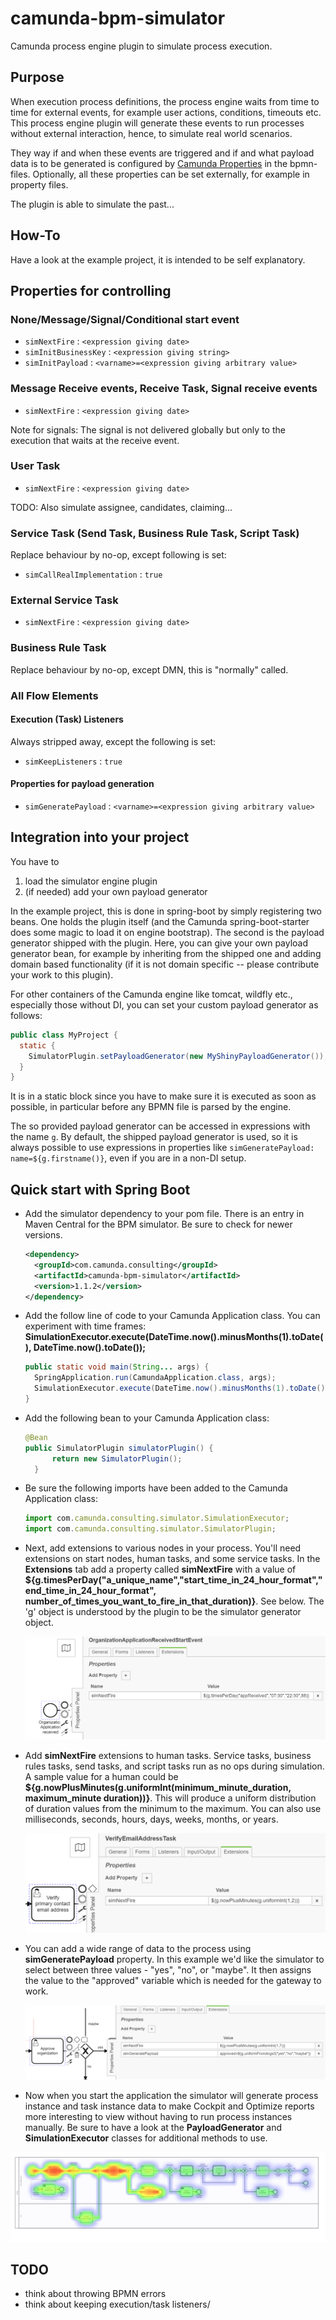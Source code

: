 # camunda-bpm-simulator

Camunda process engine plugin to simulate process execution.

## Purpose

When execution process definitions, the process engine waits from time to time for external events, for example user actions, conditions, timeouts etc.
This process engine plugin will generate these events to run processes without external interaction, hence, to simulate real world scenarios.

They way if and when these events are triggered and if and what payload data is to be generated is configured by [Camunda Properties](https://docs.camunda.org/manual/7.9/reference/bpmn20/custom-extensions/extension-elements/#properties) in the bpmn-files.
Optionally, all these properties can be set externally, for example in property files.

The plugin is able to simulate the past...

## How-To

Have a look at the example project, it is intended to be self explanatory.

## Properties for controlling

### None/Message/Signal/Conditional start event

* `simNextFire` : `<expression giving date>`
* `simInitBusinessKey` : `<expression giving string>`
* `simInitPayload` : `<varname>=<expression giving arbitrary value>`

### Message Receive events, Receive Task, Signal receive events

* `simNextFire` : `<expression giving date>`

Note for signals: The signal is not delivered globally but only to the execution that waits at the receive event.

### User Task

* `simNextFire` : `<expression giving date>`

TODO: Also simulate assignee, candidates, claiming...

### Service Task (Send Task, Business Rule Task, Script Task)

Replace behaviour by no-op, except following is set:

* `simCallRealImplementation` : `true`

### External Service Task

* `simNextFire` : `<expression giving date>`

### Business Rule Task

Replace behaviour by no-op, except DMN, this is "normally" called.

### All Flow Elements

#### Execution (Task) Listeners

Always stripped away, except the following is set:

* `simKeepListeners` : `true`

#### Properties for payload generation

* `simGeneratePayload` : `<varname>=<expression giving arbitrary value>`

## Integration into your project

You have to

1. load the simulator engine plugin
1. (if needed) add your own payload generator

In the example project, this is done in spring-boot by simply registering two beans.
One holds the plugin itself (and the Camunda spring-boot-starter does some magic to load it on engine bootstrap).
The second is the payload generator shipped with the plugin.
Here, you can give your own payload generator bean, for example by inheriting from the shipped one and adding domain based functionality (if it is not domain specific -- please contribute your work to this plugin).

For other containers of the Camunda engine like tomcat, wildfly etc., especially those without DI, you can set your custom payload generator as follows:

```java
public class MyProject {
  static {
    SimulatorPlugin.setPayloadGenerator(new MyShinyPayloadGenerator());
  }
}
```

It is in a static block since you have to make sure it is executed as soon as possible, in particular before any BPMN file is parsed by the engine.

The so provided payload generator can be accessed in expressions with the name ```g```.
By default, the shipped payload generator is used, so it is always possible to use expressions in properties like ```simGeneratePayload: name=${g.firstname()}```, even if you are in a non-DI setup.


## Quick start with Spring Boot

- Add the simulator dependency to your pom file. There is an entry in Maven Central for the BPM simulator. Be sure to check for newer versions.

  ```xml
  <dependency>
    <groupId>com.camunda.consulting</groupId>
    <artifactId>camunda-bpm-simulator</artifactId>
    <version>1.1.2</version>
  </dependency>
  ```

- Add the follow line of code to your Camunda Application class. You can experiment with time frames: **SimulationExecutor.execute(DateTime.now().minusMonths(1).toDate(), DateTime.now().toDate());**

  ```java
  public static void main(String... args) {
    SpringApplication.run(CamundaApplication.class, args);
    SimulationExecutor.execute(DateTime.now().minusMonths(1).toDate(), DateTime.now().toDate());
  }
  ```

- Add the following bean to your Camunda Application class:

  ```java
  @Bean
  public SimulatorPlugin simulatorPlugin() {
        return new SimulatorPlugin();
    }
  ```

- Be sure the following imports have been added to the Camunda Application class:

  ```javascript
  import com.camunda.consulting.simulator.SimulationExecutor;
  import com.camunda.consulting.simulator.SimulatorPlugin;
  ```

- Next, add extensions to various nodes in your process. You'll need extensions on start nodes, human tasks, and some service tasks. In the **Extensions** tab add a property called **simNextFire** with a value of  **${g.timesPerDay("a_unique_name","start_time_in_24_hour_format","end_time_in_24_hour_format", number_of_times_you_want_to_fire_in_that_duration)}**. See below. The 'g' object is understood by the plugin to be the simulator generator object.

  ![](images/startSim.PNG)

  

- Add **simNextFire** extensions to human tasks. Service tasks, business rules tasks, send tasks, and script tasks run as no ops during simulation. A sample value for a human could be **${g.nowPlusMinutes(g.uniformInt(minimum_minute_duration, maximum_minute duration))}**. This will produce a uniform distribution of duration values from the minimum to the maximum. You can also use milliseconds, seconds, hours, days, weeks, months, or years.

  ![](images/htSimFire.PNG)

- You can add a wide range of data to the process using **simGeneratePayload** property. In this example we'd like the simulator to select between three values - "yes", "no", or "maybe". It then assigns the value to the "approved" variable which is needed for the gateway to work.

  ![](images/dataSim.png)

- Now when you start the application the simulator will generate process instance and task instance data to make Cockpit and Optimize reports more interesting to view without having to run process instances manually. Be sure to have a look at the **PayloadGenerator** and **SimulationExecutor** classes for additional methods to use. 

![1551830196853](images/heatmap.png)


## TODO

* think about throwing BPMN errors
* think about keeping execution/task listeners/
